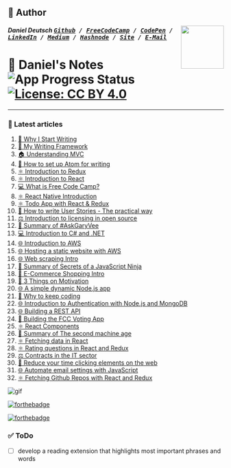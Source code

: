 ## 📝 Author
[<img src="https://avatars1.githubusercontent.com/u/22077628?v=4&s=460" align="right" height="100">](http://createdd.com)

##### Daniel Deutsch <kbd>[Github](https://github.com/DDCreationStudios) / [FreeCodeCamp](https://www.freecodecamp.com/ddcreationstudios) / [CodePen](http://codepen.io/ddcreationstudios/) / [LinkedIn](https://www.linkedin.com/in/daniel-deutsch-b95611127) / [Medium](https://medium.com/@ddcreationstudi) / [Hashnode](https://hashnode.com/@DDCreationStudio) / [Site](http://ddcreationstudios.at/) /  [E-Mail](mailto:deudan1010@gmail.com)</kbd>

# 📓 Daniel's Notes  ![App Progress Status](https://img.shields.io/badge/Writing%20Status-In%20Progress-0520b7.svg?style=plastic) [![License: CC BY 4.0](https://img.shields.io/badge/License-CC%20BY%204.0-red.svg?colorB=91001a)](http://creativecommons.org/licenses/by/4.0/)

---

### 📰 Latest articles
1. [📝 Why I Start Writing](https://github.com/DDCreationStudios/Writing/blob/master/articles/WhyIStartWriting.md)
1. [📝 My Writing Framework](https://github.com/DDCreationStudios/Writing/blob/master/articles/MyWritingFramework.md)
1. [🏠 Understanding MVC](https://github.com/DDCreationStudios/Writing/blob/master/articles/UnderstandingMVC.md)
1. [📝 How to set up Atom for writing](https://github.com/DDCreationStudios/Writing/blob/master/articles/HowToSetUpAtomForWriting.md)
1. [⚛️ Introduction to Redux](https://github.com/DDCreationStudios/Writing/blob/master/articles/IntroductionToRedux.md)
1. [⚛️ Introduction to React](https://github.com/DDCreationStudios/Writing/blob/master/articles/IntroductionToReact.md)
1. [💻 What is Free Code Camp?](https://github.com/DDCreationStudios/Writing/blob/master/articles/WhatIsFreeCodeCamp.md)
1. [⚛️ React Native Introduction](https://github.com/DDCreationStudios/Writing/blob/master/articles/ReactNativeIntro.md)
1. [⚛️ Todo App with React & Redux](https://github.com/DDCreationStudios/Writing/blob/master/articles/TodoReactRedux.md)
1. [📝 How to write User Stories - The practical way ](https://github.com/DDCreationStudios/Writing/blob/master/articles/UserStoriesHowTo.md)
1. [⚖️ Introduction to licensing in open source ](https://github.com/DDCreationStudios/Writing/blob/master/articles/LicensingInOpenSource.md)
1. [📖 Summary of #AskGaryVee ](https://github.com/DDCreationStudios/Writing/blob/master/articles/AskGaryVee.md)
1. [💻 Introduction to C# and .NET ](https://github.com/DDCreationStudios/Writing/blob/master/articles/CSandNET.md)
1. [🌐 Introduction to AWS ](https://github.com/DDCreationStudios/Writing/blob/master/articles/AWSIntro.md)
1. [🌐 Hosting a static website with AWS ](https://github.com/DDCreationStudios/Writing/blob/master/articles/AWSStaticWebsite.md)
1. [🌐 Web scraping Intro ](https://github.com/DDCreationStudios/Writing/blob/master/articles/WebScrapingIntro.md)
1. [📖 Summary of Secrets of a JavaScript Ninja ](https://github.com/DDCreationStudios/Writing/blob/master/articles/JavaScriptNinja.md)
1. [💸 E-Commerce Shopping Intro ](https://github.com/DDCreationStudios/Writing/blob/master/articles/ECommerceShopIntro.md)
1. [🌟 3 Things on Motivation ](https://github.com/DDCreationStudios/Writing/blob/master/articles/NoteOnMotivation.md)
1. [🌐 A simple dynamic Node.js app ](https://github.com/DDCreationStudios/Writing/blob/master/articles/SimpleDynamicNodeJS.md)
1. [🌟 Why to keep coding ](https://github.com/DDCreationStudios/Writing/blob/master/articles/KeepCoding.md)
1. [🌐 Introduction to Authentication with Node.js and MongoDB ](https://github.com/DDCreationStudios/Writing/blob/master/articles/AuthenticationIntro.md)
1. [🌐 Building a REST API ](https://github.com/DDCreationStudios/Writing/blob/master/articles/APIIntro.md)
1. [📩 Building the FCC Voting App  ](https://github.com/DDCreationStudios/Writing/blob/master/articles/VotingApp.md)
1. [⚛️ React Components](https://github.com/DDCreationStudios/Writing/blob/master/articles/ReactComponents.md)
1. [📖 Summary of The second machine age](https://github.com/DDCreationStudios/Writing/blob/master/articles/TheSecondMachineAge.md)
1. [⚛️ Fetching data in React](https://github.com/DDCreationStudios/Writing/blob/master/articles/FetchingInReact.md)
1. [⚛️ Rating questions in React and Redux](https://github.com/DDCreationStudios/Writing/blob/master/articles/ReduxQuestionScores.md)
1. [⚖️ Contracts in the IT sector ](https://github.com/DDCreationStudios/Writing/blob/master/articles/ContractsInIT.md)
1. [🌟 Reduce your time clicking elements on the web ](https://github.com/DDCreationStudios/Writing/blob/master/articles/ReduceClicking.md)
1. [🌐 Automate email settings with JavaScript ](https://github.com/DDCreationStudios/Writing/blob/master/articles/SeleniumExample.md)
1. [⚛️ Fetching Github Repos with React and Redux](https://github.com/DDCreationStudios/Writing/blob/master/articles/FetchingGithub.md)


![gif](https://media.giphy.com/media/13HgwGsXF0aiGY/giphy.gif)

[![forthebadge](http://forthebadge.com/images/badges/compatibility-club-penguin.svg)](http://forthebadge.com)

[![forthebadge](http://forthebadge.com/images/badges/powered-by-water.svg)](http://forthebadge.com)


### ✅ ToDo
- [ ] develop a reading extension that highlights most important phrases and words




<!-- Written by Daniel Deutsch (deudan1010@gmail.com) -->
